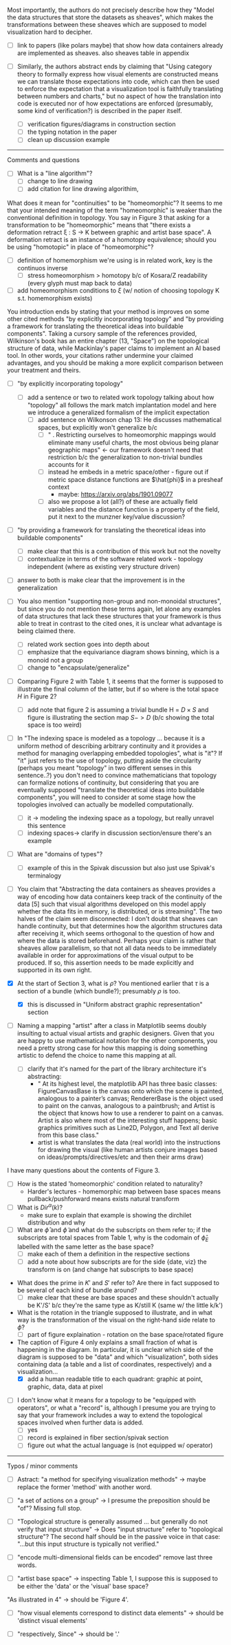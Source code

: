 Most importantly, the authors do not precisely describe how they "Model the data structures that store the datasets as sheaves", which makes the transformations between these sheaves which are supposed to model visualization hard to decipher.
- [ ] link to papers (like polars maybe) that show how data containers already are implemented as sheaves. also sheaves table in appendix

- [ ] Similarly, the authors abstract ends by claiming that "Using category theory to formally express how visual elements are constructed means we can translate those expectations into code, which can then be used to enforce the expectation that a visualization tool is faithfully translating between numbers and charts," but no aspect of how the translation into code is executed nor of how expectations are enforced (presumably, some kind of verification?) is described in the paper itself.
    - [ ] verification figures/diagrams in construction section
    - [ ] the typing notation in the paper
    - [ ] clean up discussion example
---

Comments and questions

- [ ] What is a "line algorithm"?
    - [ ] change to line drawing
    - [ ] add citation for line drawing algorithim,

What does it mean for "continuities" to be "homeomorphic"? It seems to me that your intended meaning of the term "homeomorphic" is weaker than the conventional definition in topology. You say in Figure 3 that asking for a transformation to be "homeomorphic" means that "there exists a deformation retract ξ : S → K between graphic and artist base space". A deformation retract is an instance of a homotopy equivalence; should you be using "homotopic" in place of "homeomorphic"?
- [ ] definition of homemorphism we're using is in related work, key is the continuos inverse
    - [ ] stress homeomorphism > homotopy b/c of Kosara/Z readability (every glyph must map back to data)
- [ ] add homeomorphism conditions to $\xi$ (w/ notion of choosing topology K s.t.  homemorphism exists)

You introduction ends by stating that your method is improves on some other cited methods "by explicitly incorporating topology" and "by providing a framework for translating the theoretical ideas into buildable components". Taking a cursory sample of the references provided, Wilkinson's book has an entire chapter (13, "Space") on the topological structure of data, while Mackinlay's paper claims to implement an AI based tool. In other words, your citations rather undermine your claimed advantages, and you should be making a more explicit comparison between your treatment and theirs.
- [ ] "by explicitly incorporating topology"
    - [ ] add a sentence or two to related work topology talking about how "topology" all follows the mark match implantation model and here we introduce a generalized formalism of the implicit expectation
        - [ ] add sentence on Wilkonson chap 13: He discusses mathematical spaces, but explicitly won't generalize b/c
            - [ ] " . Restricting ourselves to homeomorphic mappings would eliminate many useful charts, the most obvious being planar geographic maps" <- our framework doesn't need that restriction b/c the generalization to non-trivial bundles accounts for it
            - [ ] instead he embeds in a metric space/other - figure out if metric space distance functions are $\hat{phi}$ in a presheaf context
                - maybe: https://arxiv.org/abs/1901.09077
            - [ ] also we propose a lot (all?) of these are actually field variables and the distance function is a property of the field, put it next to the munzner key/value discussion? 
- [ ] "by providing a framework for translating the theoretical ideas into buildable components"
    - [ ] make clear that this is a contribution of this work but not the novelty
    - [ ] contextualize in terms of the software related work - topology independent (where as existing very structure driven)
- [ ] answer to both is make clear that the improvement is in the generalization

- [ ] You also mention "supporting non-group and non-monoidal structures", but since you do not mention these terms again, let alone any examples of data structures that lack these structures that your framework is thus able to treat in contrast to the cited ones, it is unclear what advantage is being claimed there.
    - [ ] related work section goes into depth about
    - [ ] emphasize that the equivariance diagram shows binning, which is a monoid not a group
    - [ ] change to "encapsulate/generalize"

- [ ] Comparing Figure 2 with Table 1, it seems that the former is supposed to illustrate the final column of the latter, but if so where is the total space $H$ in Figure 2?
    - [ ] add note that figure 2 is assuming a trivial bundle H = $D \times S$ and figure is illustrating the section map $S->D$ (b/c showing the total space is too weird)

- [ ] In "The indexing space is modeled as a topology ... because it is a uniform method of describing arbitrary continuity and it provides a method for managing overlapping embedded topologies", what is "it"? If "it" just refers to the use of topology, putting aside the circularity (perhaps you meant "topology" in two different senses in this sentence..?) you don't need to convince mathematicians that topology can formalize notions of continuity, but considering that you are eventually supposed "translate the theoretical ideas into buildable components", you will need to consider at some stage how the topologies involved can actually be modelled computationally.
    - [ ] it -> modeling the indexing space as a topology, but really unravel this sentence
    - [ ] indexing spaces-> clarify in discussion section/ensure there's an example

- [ ] What are "domains of types"?
    - [ ] example of this in the Spivak discussion but also just use Spivak's terminalogy

- [ ] You claim that "Abstracting the data containers as sheaves provides a way of encoding how data containers keep track of the continuity of the data [5] such that visual algorithms developed on this model apply whether the data fits in memory, is distributed, or is streaming". The two halves of the claim seem disconnected: I don't doubt that sheaves can handle continuity, but that determines how the algorithm structures data after receiving it, which seems orthogonal to the question of how and where the data is stored beforehand. Perhaps your claim is rather that sheaves allow parallelism, so that not all data needs to be immediately available in order for approximations of the visual output to be produced. If so, this assertion needs to be made explicitly and supported in its own right.

- [x] At the start of Section 3, what is $\rho$? You mentioned earlier that $\tau$ is a section of a bundle (which bundle?); presumably $\rho$ is too.
    - [x] this is discussed in "Uniform abstract graphic representation" section

- [ ] Naming a mapping "artist" after a class in Matplotlib seems doubly insulting to actual visual artists and graphic designers. Given that you are happy to use mathematical notation for the other components, you need a pretty strong case for how this mapping is doing something artistic to defend the choice to name this mapping at all.
    - [ ] clarify that it's named for the part of the library architecture it's abstracting:
        - " At its highest level, the matplotlib API has three basic classes: FigureCanvasBase is the canvas onto which the scene is painted, analogous to a painter’s canvas; RendererBase is the object used to paint on the canvas, analogous to a paintbrush; and Artist is the object that knows how to use a renderer to paint on a canvas. Artist is also where most of the interesting stuff happens; basic graphics primitives such as Line2D, Polygon, and Text all derive from this base class."
        - artist is what translates the data (real world) into the instructions for drawing the visual (like human artists conjure images based on ideas/prompts/directives/etc and then their arms draw)

I have many questions about the contents of Figure 3.
- [ ] How is the stated 'homeomorphic' condition related to naturality?
    - Harder's lectures - homemorphic map between base spaces means pullback/pushforward means exists natural transform
- [ ] What is $Dir^{\alpha}(k)$?
    - make sure to explain that example is showing the dirchilet distribution and why
- [ ] What are $\hat{\phi}$ and $\tilde{\phi}$ and what do the subscripts on them refer to; if the subscripts are total spaces from Table 1, why is the codomain of $\hat{\phi}_E$ labelled with the same letter as the base space?
    - [ ] make each of them a definition in the respective sections
    - [ ] add a note about how subscripts are for the side {date, viz} the transform is on (and change hat subscripts to base space)
- What does the prime in $K'$ and $S'$ refer to? Are there in fact supposed to be several of each kind of bundle around?
    - [ ] make clear that these are base spaces and these shouldn't actually be K'/S' b/c they're the same type as K/still K (same w/ the little k/k')
- What is the rotation in the triangle supposed to illustrate, and in what way is the transformation of the visual on the right-hand side relate to $\phi$?
    - [ ] part of figure explaination - rotation on the base space/rotated figure

- The caption of Figure 4 only explains a small fraction of what is happening in the diagram. In particular, it is unclear which side of the diagram is supposed to be "data" and which "visualization", both sides containing data (a table and a list of coordinates, respectively) and a visualization...
    - [x] add a human readable title to each quadrant: graphic at point, graphic, data, data at pixel

- [ ] I don't know what it means for a topology to be "equipped with operators", or what a "record" is, although I presume you are trying to say that your framework includes a way to extend the topological spaces involved when further data is added.
    - [ ] yes
    - [ ] record is explained in fiber section/spivak section
    - [ ] figure out what the actual language is (not equipped w/ operator)
---

Typos / minor comments

- [ ] Astract: "a method for specifying visualization methods" -> maybe replace the former 'method' with another word.

- [ ] "a set of actions on a group" -> I presume the preposition should be "of"? Missing full stop.

- [ ] "Topological structure is generally assumed ... but generally do not verify that input structure" -> Does "input structure" refer to "topological structure"? The second half should be in the passive voice in that case: "...but this input structure is typically not verified."

- [ ] "encode multi-dimensional fields can be encoded" remove last three words.

- [ ] "artist base space" -> inspecting Table 1, I suppose this is supposed to be either the 'data' or the 'visual' base space?

"As illustrated in 4" -> should be 'Figure 4'.

- [ ] "how visual elements correspond to distinct data elements" -> should be 'distinct visual elements'

- [ ] "respectively, Since" -> should be '.'
